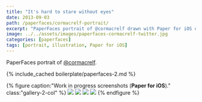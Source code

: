 ```yaml
---
title: "It's hard to stare without eyes"
date: 2013-09-03
path: /paperfaces/cormacrelf-portrait/
excerpt: "PaperFaces portrait of @cormacrelf drawn with Paper for iOS on an iPad."
image: ../../assets/images/paperfaces-cormacrelf-twitter.jpg
categories: [paperfaces]
tags: [portrait, illustration, Paper for iOS]
---
```


PaperFaces portrait of [@cormacrelf](https://twitter.com/cormacrelf).

{% include_cached boilerplate/paperfaces-2.md %}

{% figure caption:"Work in progress screenshots (**Paper for iOS**)." class:"gallery-2-col" %}
[![](../../assets/images/paperfaces-cormacrelf-process-1-600.jpg)](../../assets/images/paperfaces-cormacrelf-process-1-lg.jpg)
[![](../../assets/images/paperfaces-cormacrelf-process-2-600.jpg)](../../assets/images/paperfaces-cormacrelf-process-2-lg.jpg)
[![](../../assets/images/paperfaces-cormacrelf-process-3-600.jpg)](../../assets/images/paperfaces-cormacrelf-process-3-lg.jpg)
[![](../../assets/images/paperfaces-cormacrelf-process-4-600.jpg)](../../assets/images/paperfaces-cormacrelf-process-4-lg.jpg)
{% endfigure %}
